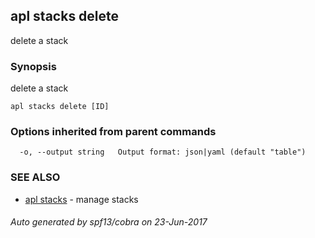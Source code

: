 ## apl stacks delete

delete a stack

### Synopsis


delete a stack

```
apl stacks delete [ID]
```

### Options inherited from parent commands

```
  -o, --output string   Output format: json|yaml (default "table")
```

### SEE ALSO
* [apl stacks](apl_stacks.md)	 - manage stacks

###### Auto generated by spf13/cobra on 23-Jun-2017
